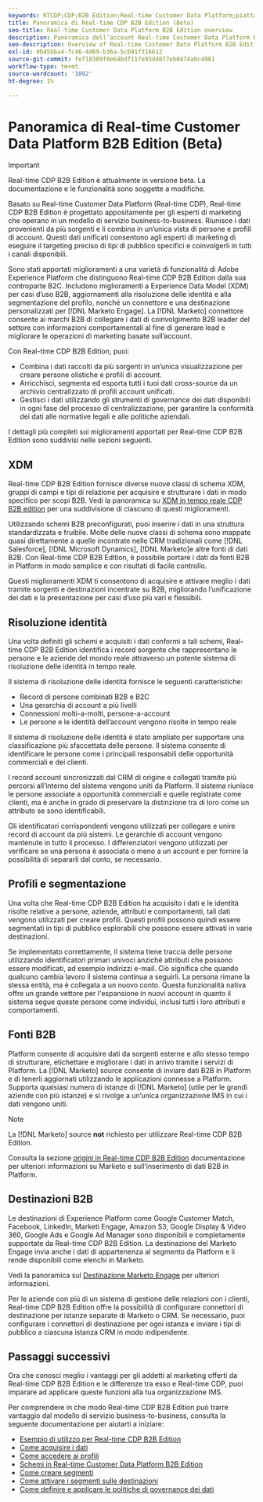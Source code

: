 ```yaml
---
keywords: RTCDP;CDP;B2B Edition;Real-time Customer Data Platform;piattaforma dati cliente in tempo reale;cdp in tempo reale;b2b;cdp;Customer AI
title: Panoramica di Real-time CDP B2B Edition (Beta)
seo-title: Real-time Customer Data Platform B2B Edition overview
description: Panoramica dell’account Real-time Customer Data Platform B2B Edition
seo-description: Overview of Real-time Customer Data Platform B2B Edition Account
exl-id: 9b45bba4-fc46-4d69-b36a-5cb91f316612
source-git-commit: fef18389f8e64bdf11fe93d4077eb0474abc4981
workflow-type: tm+mt
source-wordcount: '1092'
ht-degree: 1%

---
```


# Panoramica di Real-time Customer Data Platform B2B Edition (Beta)

>[!IMPORTANT]
>
>Real-time CDP B2B Edition è attualmente in versione beta. La documentazione e le funzionalità sono soggette a modifiche.

Basato su Real-time Customer Data Platform (Real-time CDP), Real-time CDP B2B Edition è progettato appositamente per gli esperti di marketing che operano in un modello di servizio business-to-business. Riunisce i dati provenienti da più sorgenti e li combina in un’unica vista di persone e profili di account. Questi dati unificati consentono agli esperti di marketing di eseguire il targeting preciso di tipi di pubblico specifici e coinvolgerli in tutti i canali disponibili.

Sono stati apportati miglioramenti a una varietà di funzionalità di Adobe Experience Platform che distinguono Real-time CDP B2B Edition dalla sua controparte B2C. Includono miglioramenti a Experience Data Model (XDM) per casi d’uso B2B, aggiornamenti alla risoluzione delle identità e alla segmentazione del profilo, nonché un connettore e una destinazione personalizzati per [!DNL Marketo Engage]. La [!DNL Marketo] connettore consente ai marchi B2B di collegare i dati di coinvolgimento B2B leader del settore con informazioni comportamentali al fine di generare lead e migliorare le operazioni di marketing basate sull’account.

Con Real-time CDP B2B Edition, puoi:

* Combina i dati raccolti da più sorgenti in un’unica visualizzazione per creare persone olistiche e profili di account.
* Arricchisci, segmenta ed esporta tutti i tuoi dati cross-source da un archivio centralizzato di profili account unificati.
* Gestisci i dati utilizzando gli strumenti di governance dei dati disponibili in ogni fase del processo di centralizzazione, per garantire la conformità dei dati alle normative legali e alle politiche aziendali.

I dettagli più completi sui miglioramenti apportati per Real-time CDP B2B Edition sono suddivisi nelle sezioni seguenti.

## XDM

Real-time CDP B2B Edition fornisce diverse nuove classi di schema XDM, gruppi di campi e tipi di relazione per acquisire e strutturare i dati in modo specifico per scopi B2B. Vedi la panoramica su [XDM in tempo reale CDP B2B edition](./schemas/b2b.md) per una suddivisione di ciascuno di questi miglioramenti.

Utilizzando schemi B2B preconfigurati, puoi inserire i dati in una struttura standardizzata e fruibile. Molte delle nuove classi di schema sono mappate quasi direttamente a quelle incontrate nelle CRM tradizionali come [!DNL Salesforce], [!DNL Microsoft Dynamics], [!DNL Marketo]e altre fonti di dati B2B. Con Real-time CDP B2B Edition, è possibile portare i dati da fonti B2B in Platform in modo semplice e con risultati di facile controllo.

Questi miglioramenti XDM ti consentono di acquisire e attivare meglio i dati tramite sorgenti e destinazioni incentrate su B2B, migliorando l’unificazione dei dati e la presentazione per casi d’uso più vari e flessibili.

## Risoluzione identità

Una volta definiti gli schemi e acquisiti i dati conformi a tali schemi, Real-time CDP B2B Edition identifica i record sorgente che rappresentano le persone e le aziende del mondo reale attraverso un potente sistema di risoluzione delle identità in tempo reale.

Il sistema di risoluzione delle identità fornisce le seguenti caratteristiche:

* Record di persone combinati B2B e B2C
* Una gerarchia di account a più livelli
* Connessioni molti-a-molti, persone-a-account
* Le persone e le identità dell’account vengono risolte in tempo reale

Il sistema di risoluzione delle identità è stato ampliato per supportare una classificazione più sfaccettata delle persone. Il sistema consente di identificare le persone come i principali responsabili delle opportunità commerciali e dei clienti.

I record account sincronizzati dal CRM di origine e collegati tramite più percorsi all’interno del sistema vengono uniti da Platform. Il sistema riunisce le persone associate a opportunità commerciali e quelle registrate come clienti, ma è anche in grado di preservare la distinzione tra di loro come un attributo se sono identificabili.

Gli identificatori corrispondenti vengono utilizzati per collegare e unire record di account da più sistemi. Le gerarchie di account vengono mantenute in tutto il processo. I differenziatori vengono utilizzati per verificare se una persona è associata o meno a un account e per fornire la possibilità di separarli dal conto, se necessario.

## Profili e segmentazione

Una volta che Real-time CDP B2B Edition ha acquisito i dati e le identità risolte relative a persone, aziende, attributi e comportamenti, tali dati vengono utilizzati per creare profili. Questi profili possono quindi essere segmentati in tipi di pubblico esplorabili che possono essere attivati in varie destinazioni.

Se implementato correttamente, il sistema tiene traccia delle persone utilizzando identificatori primari univoci anziché attributi che possono essere modificati, ad esempio indirizzi e-mail. Ciò significa che quando qualcuno cambia lavoro il sistema continua a seguirli. La persona rimane la stessa entità, ma è collegata a un nuovo conto. Questa funzionalità nativa offre un grande vettore per l&#39;espansione in nuovi account in quanto il sistema segue queste persone come individui, inclusi tutti i loro attributi e comportamenti.

## Fonti B2B

Platform consente di acquisire dati da sorgenti esterne e allo stesso tempo di strutturare, etichettare e migliorare i dati in arrivo tramite i servizi di Platform. La [!DNL Marketo] source consente di inviare dati B2B in Platform e di tenerli aggiornati utilizzando le applicazioni connesse a Platform. Supporta qualsiasi numero di istanze di [!DNL Marketo] (utile per le grandi aziende con più istanze) e si rivolge a un’unica organizzazione IMS in cui i dati vengono uniti.

>[!NOTE]
>
>La [!DNL Marketo] source **not** richiesto per utilizzare Real-time CDP B2B Edition.

Consulta la sezione [origini in Real-time CDP B2B Edition](./sources/b2b.md) documentazione per ulteriori informazioni su Marketo e sull’inserimento di dati B2B in Platform.

## Destinazioni B2B

Le destinazioni di Experience Platform come Google Customer Match, Facebook, LinkedIn, Marketi Engage, Amazon S3, Google Display &amp; Video 360, Google Ads e Google Ad Manager sono disponibili e completamente supportate da Real-time CDP B2B Edition. La destinazione del Marketo Engage invia anche i dati di appartenenza al segmento da Platform e li rende disponibili come elenchi in Marketo.

Vedi la panoramica sul [Destinazione Marketo Engage](../destinations/catalog/adobe/marketo-engage.md) per ulteriori informazioni.

Per le aziende con più di un sistema di gestione delle relazioni con i clienti, Real-time CDP B2B Edition offre la possibilità di configurare connettori di destinazione per istanze separate di Marketo o CRM. Se necessario, puoi configurare i connettori di destinazione per ogni istanza e inviare i tipi di pubblico a ciascuna istanza CRM in modo indipendente.

## Passaggi successivi

Ora che conosci meglio i vantaggi per gli addetti al marketing offerti da Real-time CDP B2B Edition e le differenze tra esso e Real-time CDP, puoi imparare ad applicare queste funzioni alla tua organizzazione IMS.

Per comprendere in che modo Real-time CDP B2B Edition può trarre vantaggio dal modello di servizio business-to-business, consulta la seguente documentazione per aiutarti a iniziare:

* [Esempio di utilizzo per Real-time CDP B2B Edition](./b2b-use-case.md)
* [Come acquisire i dati](./sources/b2b.md)
* [Come accedere ai profili](./profile/profile-overview.md)
* [Schemi in Real-time Customer Data Platform B2B Edition](./schemas/b2b.md)
* [Come creare segmenti](./segmentation/b2b.md)
* [Come attivare i segmenti sulle destinazioni](./destinations/b2b.md)
* [Come definire e applicare le politiche di governance dei dati](./privacy/data-governance-overview.md)

<!-- PLACEHOLDER - page under construction -->
<!-- * [Privacy in Real-time Customer Data Platform B2B Edition](./privacy/b2b.md) -->
